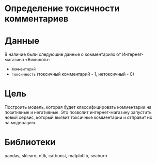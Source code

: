 # Определение токсичности комментариев
# Данные
В наличие были следующие данные о комментариях от Интернет-магазина «Викишоп»:
* `Комментарий`
* `Токсичность` (токсичный комментарий - 1, нетоксичный - 0)
# Цель
Построить модель, которая будет классифицировать комментарии на позитивные и негативные. Это позволит интернет-магазину запустить новый сервис, который выявит токсичные комментарии и отправит их на модерацию.
# Библиотеки
pandas, sklearn, ntlk, catboost, matplotlib, seaborn
